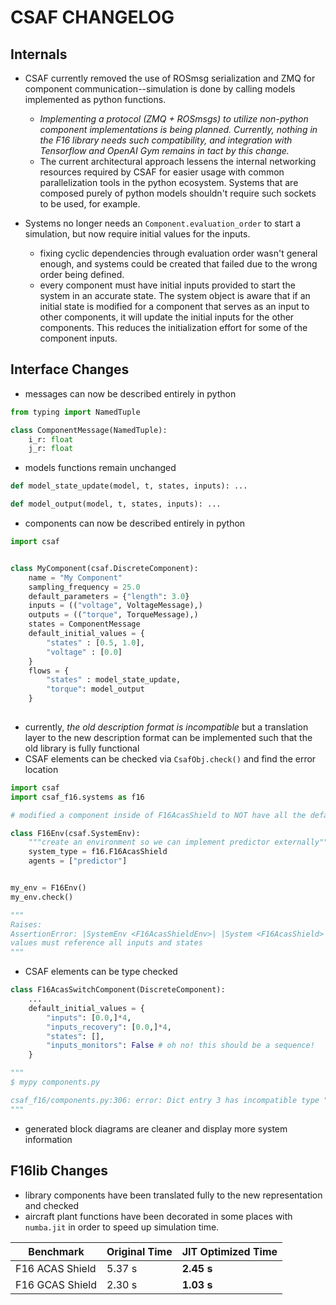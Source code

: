 # CSAF CHANGELOG

## Internals
* CSAF currently removed the use of ROSmsg serialization and
ZMQ for component communication--simulation is done by 
calling models implemented as python functions. 
    * *Implementing a 
protocol (ZMQ + ROSmsgs) to utilize non-python component implementations is 
being planned. Currently, nothing in the F16 library needs such
compatibility, and integration with Tensorflow and OpenAI Gym remains in tact
 by this change.*
    * The current architectural approach lessens the internal networking resources
    required by CSAF for easier usage with common
    parallelization tools in the python ecosystem. Systems that are 
    composed purely of python models shouldn't require such sockets to
    be used, for example.
    
* Systems no longer needs an `Component.evaluation_order` to start a simulation, but
now require initial values for the inputs.
    * fixing cyclic dependencies through evaluation order wasn't general enough,
    and systems could be created that failed due to the wrong order being defined.
    * every component must have initial inputs provided to start the system in an
    accurate state. The system object is aware that if an initial state is modified for a component that 
    serves as an input to other components, it will update the initial inputs for the
     other components. This reduces the initialization effort for some of the component inputs.  
    
##  Interface Changes
* messages can now be described entirely in python
```python
from typing import NamedTuple

class ComponentMessage(NamedTuple):
    i_r: float
    j_r: float
```
* models functions remain unchanged
```python
def model_state_update(model, t, states, inputs): ...

def model_output(model, t, states, inputs): ...
```
* components can now be described entirely in python
```python
import csaf


class MyComponent(csaf.DiscreteComponent):
    name = "My Component"
    sampling_frequency = 25.0
    default_parameters = {"length": 3.0}
    inputs = (("voltage", VoltageMessage),)
    outputs = (("torque", TorqueMessage),)
    states = ComponentMessage
    default_initial_values = {
        "states" : [0.5, 1.0],
        "voltage" : [0.0]
    }
    flows = {
        "states" : model_state_update,
        "torque": model_output
    }
    
```
* currently, *the old description format is incompatible* but a translation layer to the new description format
 can be implemented such that the old library is fully functional
* CSAF elements can be checked via `CsafObj.check()` and find the error location
```python
import csaf
import csaf_f16.systems as f16

# modified a component inside of F16AcasShield to NOT have all the default initial values defined

class F16Env(csaf.SystemEnv):
    """create an environment so we can implement predictor externally"""
    system_type = f16.F16AcasShield
    agents = ["predictor"]


my_env = F16Env()
my_env.check()

"""
Raises:
AssertionError: |SystemEnv <F16AcasShieldEnv>| |System <F16AcasShield>||Component <F16AcasSwitchComponent>| initial 
values must reference all inputs and states 
"""
```
* CSAF elements can be type checked
```python
class F16AcasSwitchComponent(DiscreteComponent):
    ...
    default_initial_values = {
        "inputs": [0.0,]*4,
        "inputs_recovery": [0.0,]*4,
        "states": [],
        "inputs_monitors": False # oh no! this should be a sequence!
    }

"""
$ mypy components.py

csaf_f16/components.py:306: error: Dict entry 3 has incompatible type "str": "bool"; expected "str": "Sequence[Any]"
"""
```
* generated block diagrams are cleaner and display more system information

## F16lib Changes
* library components have been translated fully to the new representation and checked
* aircraft plant functions have been decorated in some places with `numba.jit` in order
to speed up simulation time.

| Benchmark      | Original Time | JIT Optimized Time |
| ----------- | ----------- | ----------- |
| F16 ACAS Shield     |  5.37 s | **2.45 s** |
| F16 GCAS Shield     |  2.30 s | **1.03 s** |
